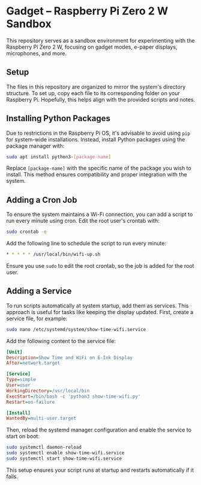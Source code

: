 # Gadget – Raspberry Pi Zero 2 W Sandbox

This repository serves as a sandbox environment for experimenting with the Raspberry Pi Zero 2 W, focusing on gadget modes, e-paper displays, microphones, and more.

## Setup

The files in this repository are organized to mirror the system's directory structure. To set up, copy each file to its corresponding folder on your Raspberry Pi. Hopefully, this helps align with the provided scripts and notes. 

## Installing Python Packages

Due to restrictions in the Raspberry Pi OS, it's advisable to avoid using `pip` for system-wide installations. Instead, install Python packages using the package manager with:


```bash
sudo apt install python3-[package-name]
```


Replace `[package-name]` with the specific name of the package you wish to install. This method ensures compatibility and proper integration with the system.

## Adding a Cron Job

To ensure the system maintains a Wi-Fi connection, you can add a script to run every minute using cron. Edit the root user's crontab with:


```bash
sudo crontab -e
```


Add the following line to schedule the script to run every minute:


```bash
* * * * * /usr/local/bin/wifi-up.sh
```


Ensure you use `sudo` to edit the root crontab, so the job is added for the root user.

## Adding a Service

To run scripts automatically at system startup, add them as services. This approach is useful for tasks like keeping the display updated. First, create a service file, for example:

```bash
sudo nano /etc/systemd/system/show-time-wifi.service
```

Add the following content to the service file:

```ini
[Unit]
Description=Show Time and WiFi on E-Ink Display
After=network.target

[Service]
Type=simple
User=user
WorkingDirectory=/usr/local/bin
ExecStart=/bin/bash -c 'python3 show-time-wifi.py'
Restart=on-failure

[Install]
WantedBy=multi-user.target
```

Then, reload the systemd manager configuration and enable the service to start on boot:

```bash
sudo systemctl daemon-reload
sudo systemctl enable show-time-wifi.service
sudo systemctl start show-time-wifi.service
```

This setup ensures your script runs at startup and restarts automatically if it fails. 
